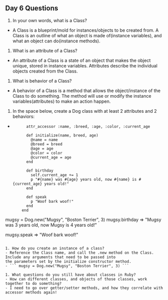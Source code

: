 ## Day 6 Questions

1. In your own words, what is a Class?
  - A Class is a blueprint/mold for instances/objects to be created from. A Class is an outline of what an object is made of(instance variables), and what an object can do(instance methods).

1. What is an attribute of a Class?
  - An attribute of a Class is a state of an object that makes the object unique, stored in instance variables. Attributes describe the individual objects created from the Class.

1. What is behavior of a Class?
  - A behavior of a Class is a method that allows the object/instance of the Class to do something. The method will use or modify the instance variables(attributes) to make an action happen.

1. In the space below, create a Dog class with at least 2 attributes and 2 behaviors:
  - ``` class Dog
          attr_accessor :name, :breed, :age, :color, :current_age

          def initialize(name, breed, age)
            @name = name
            @breed = breed
            @age = age
            @color = color
            @current_age = age
          end

          def birthday
            self.current_age += 1
            p "#{name} was #{age} years old, now #{name} is #{current_age} years old!"
          end

          def speak
            p "Woof bark woof!"
          end
        end

  mugsy = Dog.new("Mugsy", "Boston Terrier", 3)
  mugsy.birthday
  => "Mugsy was 3 years old, now Mugsy is 4 years old!"

  mugsy.speak
  => "Woof bark woof!"

  ```

1. How do you create an instance of a class?
  - Reference the Class name, and call the .new method on the Class. Include any arguments that need to be passed into
  the parameters set by the initialize constructor method.
  - ``` mugsy = Dog.new("Mugsy", "Boston Terrier", 3) ```

1. What questions do you still have about classes in Ruby?
  - How can different classes, and objects of those classes, work together to do something?
  - I need to go over getter/setter methods, and how they correlate with accessor methods again!
